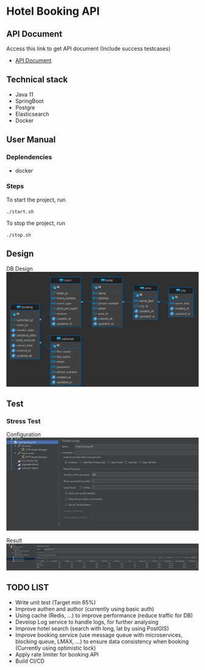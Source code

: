 # Hotel Booking API


## API Document
Access this link to get API document (Include success testcases)
- [API Document](https://documenter.getpostman.com/view/11864108/2s9Ykhh4VD)

## Technical stack
- Java 11
- SpringBoot
- Postgre
- Elasticsearch
- Docker

## User Manual
### Deplendencies
- docker

### Steps
To start the project, run
```
./start.sh
```
To stop the project, run
```
./stop.sh
```

## Design
DB Design
![ER Diagram](./images/ER_diagram.png)

## Test
### Stress Test
Configuration
![Configuration](./images/stress_test_config.png)

Result
![Configuration](./images/stress_test_result.png)

## TODO LIST
- Write unit test (Target min 85%)
- Improve authen and author (currently using basic auth)
- Using cache (Redis, ...) to improve performance (reduce traffic for DB)
- Develop Log service to handle logs, for further analysing
- Improve hotel search (search with long, lat by using PostGIS)
- Improve booking service (use message queue with microservices, blocking queue, LMAX, ...) to ensure data consistency when booking (Currently using optimistic lock)
- Apply rate limiter for booking API
- Build CI/CD
